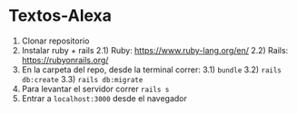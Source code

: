 # Textos-Alexa
1) Clonar repositorio
2) Instalar ruby + rails
  2.1) Ruby: https://www.ruby-lang.org/en/
  2.2) Rails: https://rubyonrails.org/
3) En la carpeta del repo, desde la terminal correr:
  3.1) `bundle`
  3.2) `rails db:create`
  3.3) `rails db:migrate`
4) Para levantar el servidor correr `rails s`
5) Entrar a `localhost:3000` desde el navegador
